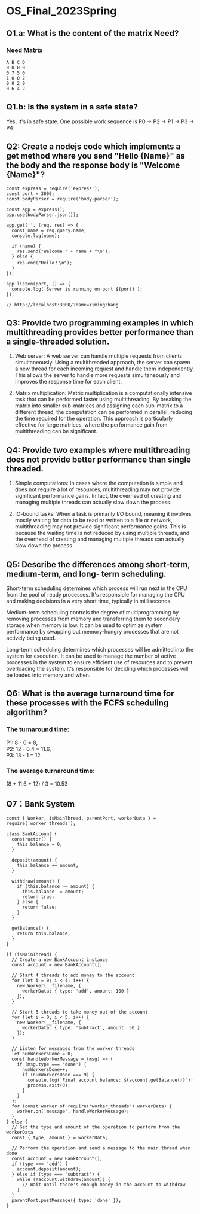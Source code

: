 # OS_Final_2023Spring

## Q1.a: What is the content of the matrix Need?
### Need Matrix
    A B C D
    0 0 0 0
    0 7 5 0
    1 0 0 2
    0 0 2 0
    0 6 4 2

## Q1.b: Is the system in a safe state?
Yes, It's in safe state.
One possible work sequence is P0 -> P2 -> P1 -> P3 -> P4

## Q2: Create a nodejs code which implements a get method where you send "Hello {Name}" as the body and the response body is "Welcome {Name}"?
```
const express = require('express');
const port = 3000;
const bodyParser = require('body-parser');

const app = express();
app.use(bodyParser.json());

app.get('', (req, res) => {
  const name = req.query.name;
  console.log(name);
  
  if (name) {
    res.send("Welcome " + name + "\n");
  } else {
    res.end("Hello！\n");
  }
});

app.listen(port, () => {
  console.log(`Server is running on port ${port}`);
});

// http://localhost:3000/?name=YimingZhang
```

## Q3: Provide two programming examples in which multithreading provides better performance than a single-threaded solution.
1. Web server: A web server can handle multiple requests from clients simultaneously. Using a multithreaded approach, the server can spawn a new thread for each incoming request and handle them independently. This allows the server to handle more requests simultaneously and improves the response time for each client.

2. Matrix multiplication: Matrix multiplication is a computationally intensive task that can be performed faster using multithreading. By breaking the matrix into smaller sub-matrices and assigning each sub-matrix to a different thread, the computation can be performed in parallel, reducing the time required for the operation. This approach is particularly effective for large matrices, where the performance gain from multithreading can be significant.


## Q4: Provide two examples where multithreading does not provide better performance than single threaded. 

1. Simple computations: In cases where the computation is simple and does not require a lot of resources, multithreading may not provide significant performance gains. In fact, the overhead of creating and managing multiple threads can actually slow down the process.

2. IO-bound tasks: When a task is primarily I/O bound, meaning it involves mostly waiting for data to be read or written to a file or network, multithreading may not provide significant performance gains. This is because the waiting time is not reduced by using multiple threads, and the overhead of creating and managing multiple threads can actually slow down the process.


## Q5: Describe the differences among short-term, medium-term, and long- term scheduling.

Short-term scheduling determines which process will run next in the CPU from the pool of ready processes. It's responsible for managing the CPU and making decisions in a very short time, typically in milliseconds.

Medium-term scheduling controls the degree of multiprogramming by removing processes from memory and transferring them to secondary storage when memory is low. It can be used to optimize system performance by swapping out memory-hungry processes that are not actively being used.

Long-term scheduling determines which processes will be admitted into the system for execution. It can be used to manage the number of active processes in the system to ensure efficient use of resources and to prevent overloading the system. It's responsible for deciding which processes will be loaded into memory and when.

## Q6: What is the average turnaround time for these processes with the FCFS scheduling algorithm?

### The turnaround time:
P1: 8 - 0 = 8,  
P2: 12 - 0.4 = 11.6,  
P3: 13 - 1 = 12. 
### The average turnaround time: 
(8 + 11.6 + 12) / 3 = 10.53 


## Q7：Bank System

```
const { Worker, isMainThread, parentPort, workerData } = require('worker_threads');

class BankAccount {
  constructor() {
    this.balance = 0;
  }

  deposit(amount) {
    this.balance += amount;
  }

  withdraw(amount) {
    if (this.balance >= amount) {
      this.balance -= amount;
      return true;
    } else {
      return false;
    }
  }

  getBalance() {
    return this.balance;
  }
}

if (isMainThread) {
  // Create a new BankAccount instance
  const account = new BankAccount();

  // Start 4 threads to add money to the account
  for (let i = 0; i < 4; i++) {
    new Worker(__filename, {
      workerData: { type: 'add', amount: 100 }
    });
  }

  // Start 5 threads to take money out of the account
  for (let i = 0; i < 5; i++) {
    new Worker(__filename, {
      workerData: { type: 'subtract', amount: 50 }
    });
  }

  // Listen for messages from the worker threads
  let numWorkersDone = 0;
  const handleWorkerMessage = (msg) => {
    if (msg.type === 'done') {
      numWorkersDone++;
      if (numWorkersDone === 9) {
        console.log(`Final account balance: ${account.getBalance()}`);
        process.exit(0);
      }
    }
  };
  for (const worker of require('worker_threads').workerData) {
    worker.on('message', handleWorkerMessage);
  }
} else {
  // Get the type and amount of the operation to perform from the workerData
  const { type, amount } = workerData;

  // Perform the operation and send a message to the main thread when done
  const account = new BankAccount();
  if (type === 'add') {
    account.deposit(amount);
  } else if (type === 'subtract') {
    while (!account.withdraw(amount)) {
      // Wait until there's enough money in the account to withdraw
    }
  }
  parentPort.postMessage({ type: 'done' });
}

```
